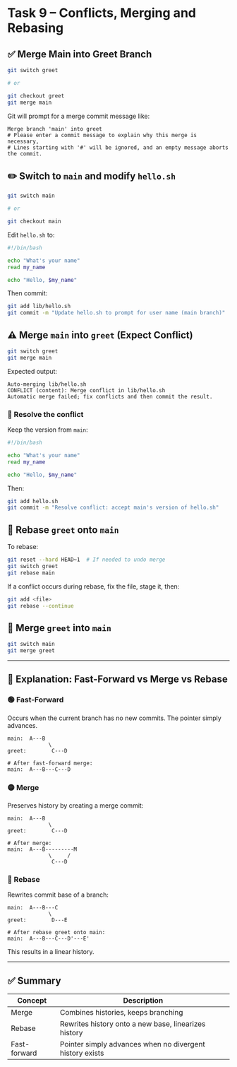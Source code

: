 # Task 9 – Conflicts, Merging and Rebasing

## ✅ Merge Main into Greet Branch

```bash
git switch greet

# or 

git checkout greet
git merge main
```

Git will prompt for a merge commit message like:

```
Merge branch 'main' into greet
# Please enter a commit message to explain why this merge is necessary,
# Lines starting with '#' will be ignored, and an empty message aborts the commit.
```

## ✏️ Switch to `main` and modify `hello.sh`

```bash
git switch main

# or

git checkout main
```

Edit `hello.sh` to:

```bash
#!/bin/bash

echo "What's your name"
read my_name

echo "Hello, $my_name"
```

Then commit:

```bash
git add lib/hello.sh
git commit -m "Update hello.sh to prompt for user name (main branch)"
```

## ⚠️ Merge `main` into `greet` (Expect Conflict)

```bash
git switch greet
git merge main
```

Expected output:

```
Auto-merging lib/hello.sh
CONFLICT (content): Merge conflict in lib/hello.sh
Automatic merge failed; fix conflicts and then commit the result.
```

### 🔧 Resolve the conflict

Keep the version from `main`:

```bash
#!/bin/bash

echo "What's your name"
read my_name

echo "Hello, $my_name"
```

Then:

```bash
git add hello.sh
git commit -m "Resolve conflict: accept main's version of hello.sh"
```

## 🔁 Rebase `greet` onto `main`

To rebase:

```bash
git reset --hard HEAD~1  # If needed to undo merge
git switch greet
git rebase main
```

If a conflict occurs during rebase, fix the file, stage it, then:

```bash
git add <file>
git rebase --continue
```

## 🔀 Merge `greet` into `main`

```bash
git switch main
git merge greet
```

---

## 📘 Explanation: Fast-Forward vs Merge vs Rebase

### 🟢 Fast-Forward

Occurs when the current branch has no new commits. The pointer simply advances.

```
main:  A---B
             \
greet:        C---D

# After fast-forward merge:
main:  A---B---C---D
```

### 🟡 Merge

Preserves history by creating a merge commit:

```
main:  A---B
             \
greet:        C---D

# After merge:
main:  A---B---------M
             \     /
              C---D
```

### 🔵 Rebase

Rewrites commit base of a branch:

```
main:  A---B---C
             \
greet:        D---E

# After rebase greet onto main:
main:  A---B---C---D'---E'
```

This results in a linear history.

---

## ✅ Summary

| Concept         | Description                                                  |
|----------------|--------------------------------------------------------------|
| Merge           | Combines histories, keeps branching                          |
| Rebase          | Rewrites history onto a new base, linearizes history         |
| Fast-forward    | Pointer simply advances when no divergent history exists     |